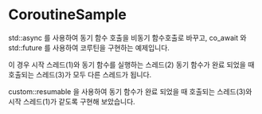 # CoroutineSample

std::async 를 사용하여 동기 함수 호출을 비동기 함수호출로 바꾸고,
co_await 와 std::future 를 사용하여 코루틴을 구현하는 예제입니다.

이 경우 시작 스레드(1)와 동기 함수를 실행하는 스레드(2) 동기 함수가 완료 되었을 때 호출되는 스레드(3)가 모두 다른 스레드가 됩니다.

custom::resumable 을 사용하여 동기 함수가 완료 되었을 때 호출되는 스레드(3)와 시작 스레드(1)가 같도록 구현해 보았습니다.  
